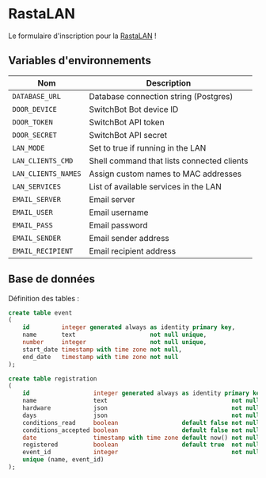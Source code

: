 # RastaLAN

Le formulaire d'inscription pour la [RastaLAN](https://rastalan.ch) !

## Variables d'environnements

| Nom                 | Description                                |
| ------------------- | ------------------------------------------ |
| `DATABASE_URL`      | Database connection string (Postgres)      |
| `DOOR_DEVICE`       | SwitchBot Bot device ID                    |
| `DOOR_TOKEN`        | SwitchBot API token                        |
| `DOOR_SECRET`       | SwitchBot API secret                       |
| `LAN_MODE`          | Set to true if running in the LAN          |
| `LAN_CLIENTS_CMD`   | Shell command that lists connected clients |
| `LAN_CLIENTS_NAMES` | Assign custom names to MAC addresses       |
| `LAN_SERVICES`      | List of available services in the LAN      |
| `EMAIL_SERVER`      | Email server                               |
| `EMAIL_USER`        | Email username                             |
| `EMAIL_PASS`        | Email password                             |
| `EMAIL_SENDER`      | Email sender address                       |
| `EMAIL_RECIPIENT`   | Email recipient address                    |

## Base de données

Définition des tables :

```sql
create table event
(
    id         integer generated always as identity primary key,
    name       text                     not null unique,
    number     integer                  not null unique,
    start_date timestamp with time zone not null,
    end_date   timestamp with time zone not null
);

create table registration
(
    id                  integer generated always as identity primary key,
    name                text                                   not null,
    hardware            json                                   not null,
    days                json                                   not null,
    conditions_read     boolean                  default false not null,
    conditions_accepted boolean                  default false not null,
    date                timestamp with time zone default now() not null,
    registered          boolean                  default true  not null,
    event_id            integer                                not null references event,
    unique (name, event_id)
);
```
